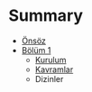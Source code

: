 # Summary

* [Önsöz](README.md)
* [Bölüm 1](bolum_1.md)
   * [Kurulum](kurulummd.md)
   * [Kavramlar](kavramlar.md)
   * Dizinler

